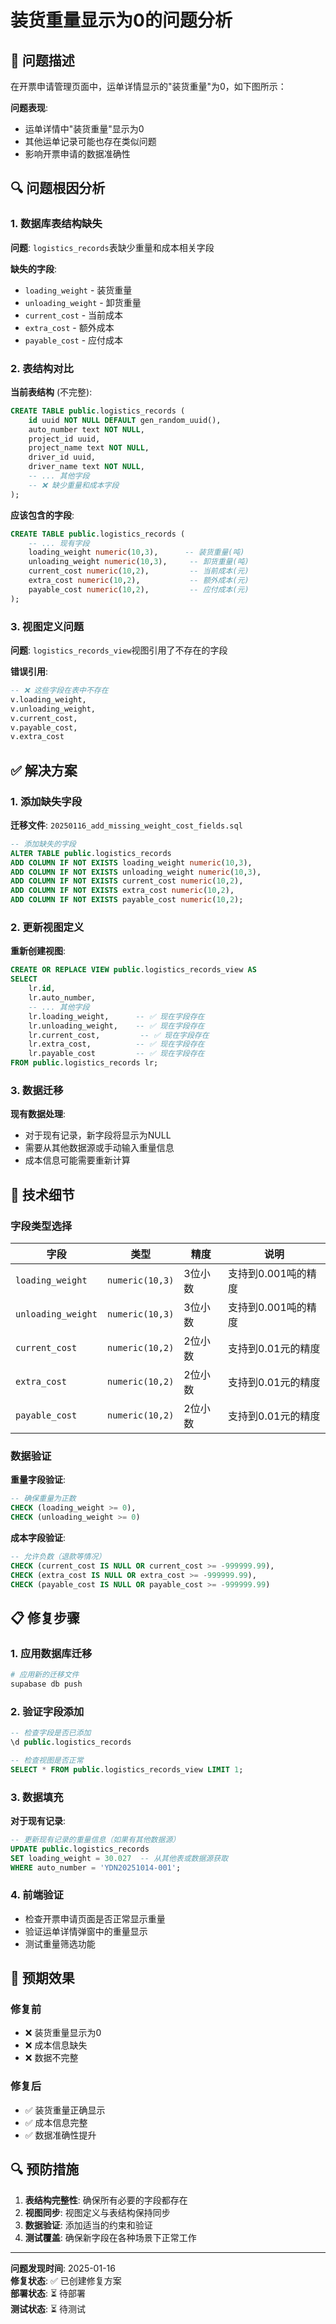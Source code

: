# 装货重量显示为0的问题分析

## 🐛 问题描述

在开票申请管理页面中，运单详情显示的"装货重量"为0，如下图所示：

**问题表现**:
- 运单详情中"装货重量"显示为0
- 其他运单记录可能也存在类似问题
- 影响开票申请的数据准确性

## 🔍 问题根因分析

### 1. 数据库表结构缺失

**问题**: `logistics_records`表缺少重量和成本相关字段

**缺失的字段**:
- `loading_weight` - 装货重量
- `unloading_weight` - 卸货重量  
- `current_cost` - 当前成本
- `extra_cost` - 额外成本
- `payable_cost` - 应付成本

### 2. 表结构对比

**当前表结构** (不完整):
```sql
CREATE TABLE public.logistics_records (
    id uuid NOT NULL DEFAULT gen_random_uuid(),
    auto_number text NOT NULL,
    project_id uuid,
    project_name text NOT NULL,
    driver_id uuid,
    driver_name text NOT NULL,
    -- ... 其他字段
    -- ❌ 缺少重量和成本字段
);
```

**应该包含的字段**:
```sql
CREATE TABLE public.logistics_records (
    -- ... 现有字段
    loading_weight numeric(10,3),      -- 装货重量(吨)
    unloading_weight numeric(10,3),     -- 卸货重量(吨)
    current_cost numeric(10,2),         -- 当前成本(元)
    extra_cost numeric(10,2),           -- 额外成本(元)
    payable_cost numeric(10,2),         -- 应付成本(元)
);
```

### 3. 视图定义问题

**问题**: `logistics_records_view`视图引用了不存在的字段

**错误引用**:
```sql
-- ❌ 这些字段在表中不存在
v.loading_weight,
v.unloading_weight,
v.current_cost,
v.payable_cost,
v.extra_cost
```

## ✅ 解决方案

### 1. 添加缺失字段

**迁移文件**: `20250116_add_missing_weight_cost_fields.sql`

```sql
-- 添加缺失的字段
ALTER TABLE public.logistics_records 
ADD COLUMN IF NOT EXISTS loading_weight numeric(10,3),
ADD COLUMN IF NOT EXISTS unloading_weight numeric(10,3),
ADD COLUMN IF NOT EXISTS current_cost numeric(10,2),
ADD COLUMN IF NOT EXISTS extra_cost numeric(10,2),
ADD COLUMN IF NOT EXISTS payable_cost numeric(10,2);
```

### 2. 更新视图定义

**重新创建视图**:
```sql
CREATE OR REPLACE VIEW public.logistics_records_view AS
SELECT 
    lr.id,
    lr.auto_number,
    -- ... 其他字段
    lr.loading_weight,      -- ✅ 现在字段存在
    lr.unloading_weight,    -- ✅ 现在字段存在
    lr.current_cost,         -- ✅ 现在字段存在
    lr.extra_cost,          -- ✅ 现在字段存在
    lr.payable_cost         -- ✅ 现在字段存在
FROM public.logistics_records lr;
```

### 3. 数据迁移

**现有数据处理**:
- 对于现有记录，新字段将显示为NULL
- 需要从其他数据源或手动输入重量信息
- 成本信息可能需要重新计算

## 🔧 技术细节

### 字段类型选择

| 字段 | 类型 | 精度 | 说明 |
|------|------|------|------|
| `loading_weight` | `numeric(10,3)` | 3位小数 | 支持到0.001吨的精度 |
| `unloading_weight` | `numeric(10,3)` | 3位小数 | 支持到0.001吨的精度 |
| `current_cost` | `numeric(10,2)` | 2位小数 | 支持到0.01元的精度 |
| `extra_cost` | `numeric(10,2)` | 2位小数 | 支持到0.01元的精度 |
| `payable_cost` | `numeric(10,2)` | 2位小数 | 支持到0.01元的精度 |

### 数据验证

**重量字段验证**:
```sql
-- 确保重量为正数
CHECK (loading_weight >= 0),
CHECK (unloading_weight >= 0)
```

**成本字段验证**:
```sql
-- 允许负数（退款等情况）
CHECK (current_cost IS NULL OR current_cost >= -999999.99),
CHECK (extra_cost IS NULL OR extra_cost >= -999999.99),
CHECK (payable_cost IS NULL OR payable_cost >= -999999.99)
```

## 📋 修复步骤

### 1. 应用数据库迁移

```bash
# 应用新的迁移文件
supabase db push
```

### 2. 验证字段添加

```sql
-- 检查字段是否已添加
\d public.logistics_records

-- 检查视图是否正常
SELECT * FROM public.logistics_records_view LIMIT 1;
```

### 3. 数据填充

**对于现有记录**:
```sql
-- 更新现有记录的重量信息（如果有其他数据源）
UPDATE public.logistics_records 
SET loading_weight = 30.027  -- 从其他表或数据源获取
WHERE auto_number = 'YDN20251014-001';
```

### 4. 前端验证

- 检查开票申请页面是否正常显示重量
- 验证运单详情弹窗中的重量显示
- 测试重量筛选功能

## 🎯 预期效果

### 修复前
- ❌ 装货重量显示为0
- ❌ 成本信息缺失
- ❌ 数据不完整

### 修复后
- ✅ 装货重量正确显示
- ✅ 成本信息完整
- ✅ 数据准确性提升

## 🔍 预防措施

1. **表结构完整性**: 确保所有必要的字段都存在
2. **视图同步**: 视图定义与表结构保持同步
3. **数据验证**: 添加适当的约束和验证
4. **测试覆盖**: 确保新字段在各种场景下正常工作

---

**问题发现时间**: 2025-01-16  
**修复状态**: ✅ 已创建修复方案  
**部署状态**: ⏳ 待部署  
**测试状态**: ⏳ 待测试
